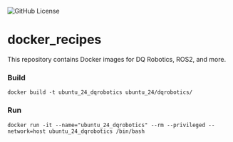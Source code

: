 ![GitHub License](https://img.shields.io/github/license/Adorno-Lab/docker_images)

# docker_recipes
This repository contains Docker images for DQ Robotics, ROS2, and more.


### Build

```shell
docker build -t ubuntu_24_dqrobotics ubuntu_24/dqrobotics/ 
```

### Run

```shell
docker run -it --name="ubuntu_24_dqrobotics" --rm --privileged --network=host ubuntu_24_dqrobotics /bin/bash
```
